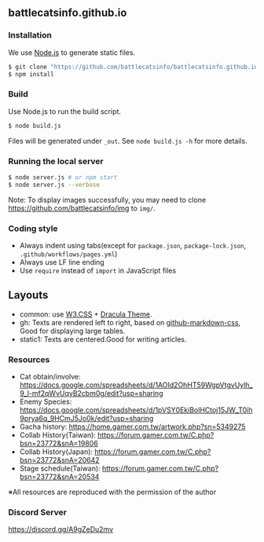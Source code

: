 ## battlecatsinfo.github.io

### Installation

We use [Node.js](https://nodejs.org/) to generate static files.

```sh
$ git clone "https://github.com/battlecatsinfo/battlecatsinfo.github.io.git"
$ npm install
```

### Build

Use Node.js to run the build script.

```sh
$ node build.js
```

Files will be generated under `_out`. See `node build.js -h` for more details.

### Running the local server

```bash
$ node server.js # or npm start
$ node server.js --verbose
```

Note: To display images successfully, you may need to clone https://github.com/battlecatsinfo/img to `img/`.

### Coding style

* Always indent using tabs(except for `package.json`, `package-lock.json`, `.github/workflows/pages.yml`)
* Always use LF line ending
* Use `require` instead of `import` in JavaScript files

## Layouts

* common: use [W3.CSS](https://www.w3schools.com/w3css/default.asp) + [Dracula Theme](https://draculatheme.com/).
* gh: Texts are rendered left to right, based on [github-markdown-css](https://github.com/sindresorhus/github-markdown-css), Good for displaying large tables.
* static1: Texts are centered.Good for writing articles.

### Resources

* Cat obtain/involve: https://docs.google.com/spreadsheets/d/1AOId2OhHT59WgpVtgvUylh_9_l-mf2qWvUqyB2cbm0g/edit?usp=sharing
* Enemy Species: https://docs.google.com/spreadsheets/d/1pVSY0EkiBolHCtoj15JW_T0ih9prya6q_9HCmJ5Jo0k/edit?usp=sharing
* Gacha history: https://home.gamer.com.tw/artwork.php?sn=5349275
* Collab History(Taiwan): https://forum.gamer.com.tw/C.php?bsn=23772&snA=19806
* Collab History(Japan): https://forum.gamer.com.tw/C.php?bsn=23772&snA=20642
* Stage schedule(Taiwan): https://forum.gamer.com.tw/C.php?bsn=23772&snA=20534

※All resources are reproduced with the permission of the author

### Discord Server

https://discord.gg/A9gZeDu2mv

